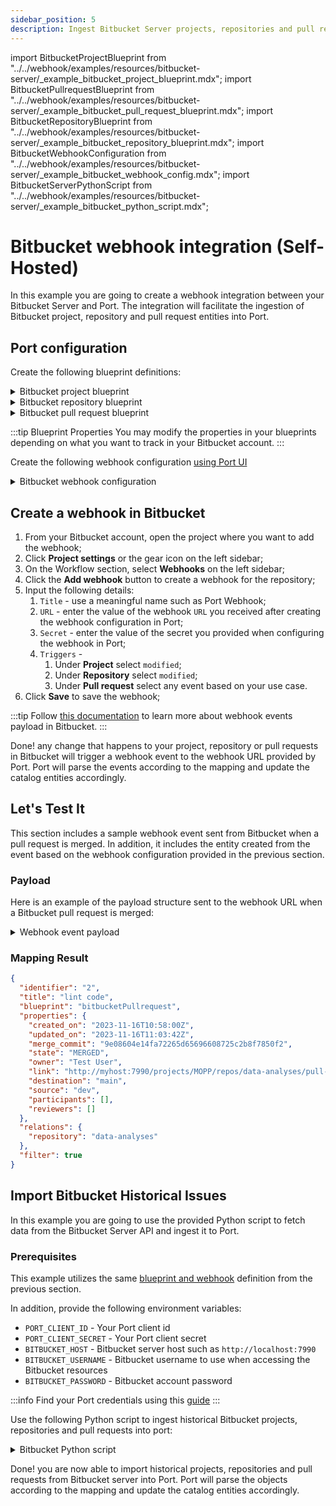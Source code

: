 ```yaml
---
sidebar_position: 5
description: Ingest Bitbucket Server projects, repositories and pull requests into your catalog
---
```


import BitbucketProjectBlueprint from "../../webhook/examples/resources/bitbucket-server/\_example_bitbucket_project_blueprint.mdx";
import BitbucketPullrequestBlueprint from "../../webhook/examples/resources/bitbucket-server/\_example_bitbucket_pull_request_blueprint.mdx";
import BitbucketRepositoryBlueprint from "../../webhook/examples/resources/bitbucket-server/\_example_bitbucket_repository_blueprint.mdx";
import BitbucketWebhookConfiguration from "../../webhook/examples/resources/bitbucket-server/\_example_bitbucket_webhook_config.mdx";
import BitbucketServerPythonScript from "../../webhook/examples/resources/bitbucket-server/\_example_bitbucket_python_script.mdx";

# Bitbucket webhook integration (Self-Hosted)

In this example you are going to create a webhook integration between your Bitbucket Server and Port. The integration will facilitate the ingestion of Bitbucket project, repository and pull request entities into Port.

## Port configuration

Create the following blueprint definitions:

<details>
<summary>Bitbucket project blueprint</summary>

<BitbucketProjectBlueprint/>

</details>

<details>
<summary>Bitbucket repository blueprint</summary>

<BitbucketRepositoryBlueprint/>

</details>

<details>
<summary>Bitbucket pull request blueprint</summary>

<BitbucketPullrequestBlueprint/>

</details>

:::tip Blueprint Properties
You may modify the properties in your blueprints depending on what you want to track in your Bitbucket account.
:::

Create the following webhook configuration [using Port UI](/build-your-software-catalog/sync-data-to-catalog/webhook/?operation=ui#configuring-webhook-endpoints)

<details>
<summary>Bitbucket webhook configuration</summary>

1. **Basic details** tab - fill the following details:
   1. Title : `Bitbucket Server Mapper`;
   2. Identifier : `bitbucket_server_mapper`;
   3. Description : `A webhook configuration to map Bitbucket projects, repositories and pull requests to Port`;
   4. Icon : `BitBucket`;
2. **Integration configuration** tab - fill the following JQ mapping:

   <BitbucketWebhookConfiguration/>
    :::note
    Take note of, and copy the Webhook URL that is provided in this tab
    :::

3. Click **Save** at the bottom of the page.

</details>

## Create a webhook in Bitbucket

1. From your Bitbucket account, open the project where you want to add the webhook;
2. Click **Project settings** or the gear icon on the left sidebar;
3. On the Workflow section, select **Webhooks** on the left sidebar;
4. Click the **Add webhook** button to create a webhook for the repository;
5. Input the following details:
   1. `Title` - use a meaningful name such as Port Webhook;
   2. `URL` - enter the value of the webhook `URL` you received after creating the webhook configuration in Port;
   3. `Secret` - enter the value of the secret you provided when configuring the webhook in Port;
   4. `Triggers` -
      1. Under **Project** select `modified`;
      2. Under **Repository** select `modified`;
      3. Under **Pull request** select any event based on your use case.
6. Click **Save** to save the webhook;

:::tip
Follow [this documentation](https://confluence.atlassian.com/bitbucketserver/event-payload-938025882.html) to learn more about webhook events payload in Bitbucket.
:::

Done! any change that happens to your project, repository or pull requests in Bitbucket will trigger a webhook event to the webhook URL provided by Port. Port will parse the events according to the mapping and update the catalog entities accordingly.

## Let's Test It

This section includes a sample webhook event sent from Bitbucket when a pull request is merged. In addition, it includes the entity created from the event based on the webhook configuration provided in the previous section.

### Payload

Here is an example of the payload structure sent to the webhook URL when a Bitbucket pull request is merged:

<details>
<summary> Webhook event payload</summary>

```json showLineNumbers
{
  "body": {
    "eventKey": "pr:merged",
    "date": "2023-11-16T11:03:42+0000",
    "actor": {
      "name": "admin",
      "emailAddress": "username@gmail.com",
      "active": true,
      "displayName": "Test User",
      "id": 2,
      "slug": "admin",
      "type": "NORMAL",
      "links": {
        "self": [
          {
            "href": "http://myhost:7990/users/admin"
          }
        ]
      }
    },
    "pullRequest": {
      "id": 2,
      "version": 2,
      "title": "lint code",
      "description": "here is the description",
      "state": "MERGED",
      "open": false,
      "closed": true,
      "createdDate": 1700132280533,
      "updatedDate": 1700132622026,
      "closedDate": 1700132622026,
      "fromRef": {
        "id": "refs/heads/dev",
        "displayId": "dev",
        "latestCommit": "9e08604e14fa72265d65696608725c2b8f7850f2",
        "type": "BRANCH",
        "repository": {
          "slug": "data-analyses",
          "id": 1,
          "name": "data analyses",
          "description": "This is for my repository and all the blah blah blah",
          "hierarchyId": "24cfae4b0dd7bade7edc",
          "scmId": "git",
          "state": "AVAILABLE",
          "statusMessage": "Available",
          "forkable": true,
          "project": {
            "key": "MOPP",
            "id": 1,
            "name": "My On Prem Project",
            "description": "On premise test project is sent to us for us",
            "public": false,
            "type": "NORMAL",
            "links": {
              "self": [
                {
                  "href": "http://myhost:7990/projects/MOPP"
                }
              ]
            }
          },
          "public": false,
          "archived": false,
          "links": {
            "clone": [
              {
                "href": "ssh://git@myhost:7999/mopp/data-analyses.git",
                "name": "ssh"
              },
              {
                "href": "http://myhost:7990/scm/mopp/data-analyses.git",
                "name": "http"
              }
            ],
            "self": [
              {
                "href": "http://myhost:7990/projects/MOPP/repos/data-analyses/browse"
              }
            ]
          }
        }
      },
      "toRef": {
        "id": "refs/heads/main",
        "displayId": "main",
        "latestCommit": "e461aae894b6dc951f405dca027a3f5567ea6bee",
        "type": "BRANCH",
        "repository": {
          "slug": "data-analyses",
          "id": 1,
          "name": "data analyses",
          "description": "This is for my repository and all the blah blah blah",
          "hierarchyId": "24cfae4b0dd7bade7edc",
          "scmId": "git",
          "state": "AVAILABLE",
          "statusMessage": "Available",
          "forkable": true,
          "project": {
            "key": "MOPP",
            "id": 1,
            "name": "My On Prem Project",
            "description": "On premise test project is sent to us for us",
            "public": false,
            "type": "NORMAL",
            "links": {
              "self": [
                {
                  "href": "http://myhost:7990/projects/MOPP"
                }
              ]
            }
          },
          "public": false,
          "archived": false,
          "links": {
            "clone": [
              {
                "href": "ssh://git@myhost:7999/mopp/data-analyses.git",
                "name": "ssh"
              },
              {
                "href": "http://myhost:7990/scm/mopp/data-analyses.git",
                "name": "http"
              }
            ],
            "self": [
              {
                "href": "http://myhost:7990/projects/MOPP/repos/data-analyses/browse"
              }
            ]
          }
        }
      },
      "locked": false,
      "author": {
        "user": {
          "name": "admin",
          "emailAddress": "username@gmail.com",
          "active": true,
          "displayName": "Test User",
          "id": 2,
          "slug": "admin",
          "type": "NORMAL",
          "links": {
            "self": [
              {
                "href": "http://myhost:7990/users/admin"
              }
            ]
          }
        },
        "role": "AUTHOR",
        "approved": false,
        "status": "UNAPPROVED"
      },
      "reviewers": [],
      "participants": [],
      "properties": {
        "mergeCommit": {
          "displayId": "1cbccf99220",
          "id": "1cbccf99220b23f89624c7c604f630663a1aaf8e"
        }
      },
      "links": {
        "self": [
          {
            "href": "http://myhost:7990/projects/MOPP/repos/data-analyses/pull-requests/2"
          }
        ]
      }
    }
  },
  "headers": {
    "X-Forwarded-For": "10.0.148.57",
    "X-Forwarded-Proto": "https",
    "X-Forwarded-Port": "443",
    "Host": "ingest.getport.io",
    "X-Amzn-Trace-Id": "Self=1-6555f719-267a0fce1e7a4d8815de94f7;Root=1-6555f719-1906872f41621b17250bb83a",
    "Content-Length": "2784",
    "User-Agent": "Atlassian HttpClient 3.0.4 / Bitbucket-8.15.1 (8015001) / Default",
    "Content-Type": "application/json; charset=UTF-8",
    "accept": "*/*",
    "X-Event-Key": "pr:merged",
    "X-Hub-Signature": "sha256=bf366faf8d8c41a4af21d25d922b87c3d1d127b5685238b099d2f311ad46e978",
    "X-Request-Id": "d5fa6a16-bb6c-40d6-9c50-bc4363e79632",
    "via": "HTTP/1.1 AmazonAPIGateway",
    "forwarded": "for=154.160.30.235;host=ingest.getport.io;proto=https"
  },
  "queryParams": {}
}
```

</details>

### Mapping Result

```json showLineNumbers
{
  "identifier": "2",
  "title": "lint code",
  "blueprint": "bitbucketPullrequest",
  "properties": {
    "created_on": "2023-11-16T10:58:00Z",
    "updated_on": "2023-11-16T11:03:42Z",
    "merge_commit": "9e08604e14fa72265d65696608725c2b8f7850f2",
    "state": "MERGED",
    "owner": "Test User",
    "link": "http://myhost:7990/projects/MOPP/repos/data-analyses/pull-requests/2",
    "destination": "main",
    "source": "dev",
    "participants": [],
    "reviewers": []
  },
  "relations": {
    "repository": "data-analyses"
  },
  "filter": true
}
```

## Import Bitbucket Historical Issues

In this example you are going to use the provided Python script to fetch data from the Bitbucket Server API and ingest it to Port.

### Prerequisites

This example utilizes the same [blueprint and webhook](#port-configuration) definition from the previous section.

In addition, provide the following environment variables:

- `PORT_CLIENT_ID` - Your Port client id
- `PORT_CLIENT_SECRET` - Your Port client secret
- `BITBUCKET_HOST` - Bitbucket server host such as `http://localhost:7990`
- `BITBUCKET_USERNAME` - Bitbucket username to use when accessing the Bitbucket resources
- `BITBUCKET_PASSWORD` - Bitbucket account password

:::info
Find your Port credentials using this [guide](https://docs.getport.io/build-your-software-catalog/sync-data-to-catalog/api/#find-your-port-credentials)
:::

Use the following Python script to ingest historical Bitbucket projects, repositories and pull requests into port:

<details>
<summary>Bitbucket Python script</summary>

<BitbucketServerPythonScript/>

</details>

Done! you are now able to import historical projects, repositories and pull requests from Bitbucket server into Port. Port will parse the objects according to the mapping and update the catalog entities accordingly.
